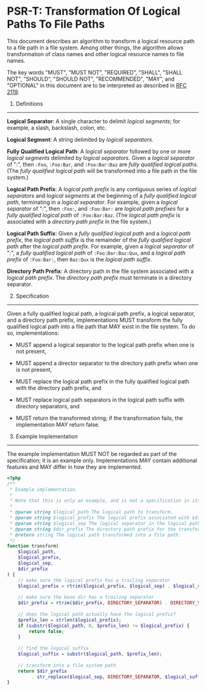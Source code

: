 PSR-T: Transformation Of Logical Paths To File Paths
====================================================

This document describes an algorithm to transform a logical resource path to
a file path in a file system. Among other things, the algorithm allows
transformation of class names and other logical resource names to file names.

The key words "MUST", "MUST NOT", "REQUIRED", "SHALL", "SHALL NOT", "SHOULD",
"SHOULD NOT", "RECOMMENDED", "MAY", and "OPTIONAL" in this document are to be
interpreted as described in [RFC 2119](http://tools.ietf.org/html/rfc2119).


1. Definitions
--------------

**Logical Separator**: A single character to delimit _logical segments_; for
example, a slash, backslash, colon, etc.

**Logical Segment**: A string delimited by _logical separators_.

**Fully Qualified Logical Path**: A _logical separator_ followed by one or
more _logical segments_ delimited by _logical separators_. Given a _logical
separator_ of ":", then `:Foo`, `:Foo:Bar`, and `:Foo:Bar:Baz` are _fully
qualified logical paths_. (The _fully qualified logical path_ will be
transformed into a file path in the file system.)

**Logical Path Prefix**: A _logical path prefix_ is any contiguous series of
_logical separators_ and _logical segments_ at the beginning of a
_fully qualified logical path_, terminating in a _logical separator_. For
example, given a _logical separator_ of ":", then `:Foo:`, and `:Foo:Bar:`
are _logical path prefixes_ for a _fully qualified logical path_ of
`:Foo:Bar:Baz`. (The _logical path prefix_ is associated with a _directory
path prefix_ in the file system.)

**Logical Path Suffix**: Given a _fully qualified logical path_ and a
_logical path prefix_, the _logical path suffix_ is the remainder of the
_fully qualified logical path_ after the _logical path prefix_. For example,
given a _logical separator_ of ":", a _fully qualified logical path_ of
`:Foo:Bar:Baz:Qux`, and a _logical path prefix_ of `:Foo:Bar:`, then `Baz:Qux`
is the _logical path suffix_.

**Directory Path Prefix**: A directory path in the file system associated with
a _logical path prefix_. The _directory path prefix_ must terminate in a
directory separator.


2. Specification
----------------

Given a fully qualified logical path, a logical path prefix, a logical
separator, and a directory path prefix, implementations MUST transform the
fully qualified logical path into a file path that MAY exist in the file
system. To do so, implementations:

- MUST append a logical separator to the logical path prefix when one is not
  present,
  
- MUST append a director separator to the directory path prefix when one is
  not present,
  
- MUST replace the logical path prefix in the fully qualified logical path 
  with the directory path prefix, and

- MUST replace logical path separators in the logical path suffix with
  directory separators, and

- MUST return the transformed string; if the transformation fails, the
  implementation MAY return false.


3. Example Implementation
-------------------------

The example implementation MUST NOT be regarded as part of the specification;
it is an example only. Implementations MAY contain additional features and MAY
differ in how they are implemented.

```php
<?php
/**
 * Example implementation.
 * 
 * Note that this is only an example, and is not a specification in itself.
 * 
 * @param string $logical_path The logical path to transform.
 * @param string $logical_prefix The logical prefix associated with $dir_prefix.
 * @param string $logical_sep The logical separator in the logical path.
 * @param string $dir_prefix The directory path prefix for the transformation.
 * @return string The logical path transformed into a file path.
 */
function transform(
    $logical_path,
    $logical_prefix,
    $logical_sep,
    $dir_prefix
) {
    // make sure the logical prefix has a trailing separator
    $logical_prefix = rtrim($logical_prefix, $logical_sep) . $logical_sep;
    
    // make sure the base dir has a trailing separator
    $dir_prefix = rtrim($dir_prefix, DIRECTORY_SEPARATOR) . DIRECTORY_SEPARATOR;
    
    // does the logical path actually have the logical prefix?
    $prefix_len = strlen($logical_prefix);
    if (substr($logical_path, 0, $prefix_len) != $logical_prefix) {
        return false;
    }
    
    // find the logical suffix
    $logical_suffix = substr($logical_path, $prefix_len);
    
    // transform into a file system path
    return $dir_prefix
         . str_replace($logical_sep, DIRECTORY_SEPARATOR, $logical_suffix);
}
```
